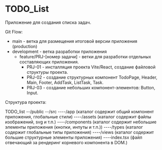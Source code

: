# TODO_List
Приложение для создания списка задач.

Git Flow:
- main - ветка для размещения итоговой версии приложения (production)
- development - ветка разработки приложения
  - feature/PRJ-[номер задачи] - ветки для разработки отдельных составляющих приложения.
    - PRJ-01 - инсталляция проекта Vite/React, создание файловой структуры проекта.
    - PRJ-02 - создание структурных компонент TodoPage, Header, Main, Footer, AddTask, ListTask, Task.    
    - PRJ-03 - создание небольших компонент-элементов: Button, Input.


Структура проекта:

TODO_list
--/public
--/src
----/app (каталог содержит общий компонент приложения, глобальные стили)
----/assets (каталог содержит файлы изображений, svg и т.п.)
----/components (каталог содержит небольшие элементы приложения (кнопки, инпуты и т.п.))
----/types (каталог содержит глобальные типы приложения)
----/views (каталог содержит большие структурные элементы приложения)
----index.tsx (файл отвечающий за рендеринг корневого компонента в DOM.)
